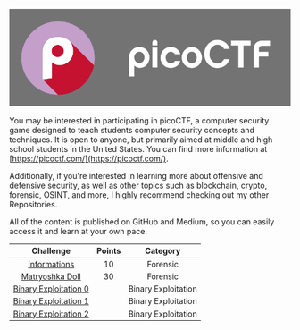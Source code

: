 <p align="center">
  <img src="./assets/picologo.jpg">
</p>

You may be interested in participating in picoCTF, a computer security game designed to teach students computer security concepts and techniques. It is open to anyone, but primarily aimed at middle and high school students in the United States. You can find more information at [https://picoctf.com/](https://picoctf.com/).

Additionally, if you're interested in learning more about offensive and defensive security, as well as other topics such as blockchain, crypto, forensic, OSINT, and more, I highly recommend checking out my other Repositories.

All of the content is published on GitHub and Medium, so you can easily access it and learn at your own pace.




| Challenge  | Points | Category | 
| :---:  | :---: | :---:  |
| [Informations](./picoCTF/Forensic/Information/README.md)  | 10  | Forensic |
| [Matryoshka Doll](./Forensic/Matryoshka%20doll/README.md) | 30  | Forensic |
| [Binary Exploitation 0](./Binary%20Exploitation/Binary%20Exploitation%200/README.md) | | Binary Exploitation |
| [Binary Exploitation 1](./Binary%20Exploitation/Binary%20Exploitation%201/README.md) | | Binary Exploitation |
| [Binary Exploitation 2](./Binary%20Exploitation/Binary%20Exploitation%202/README.md) | | Binary Exploitation |

